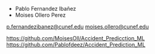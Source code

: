 - Pablo Fernandez Ibañez
- Moises Ollero Perez

p.fernandezibanez@cunef.edu
moises.ollero@cunef.edu

https://github.com/MoisesOll/Accident_Predicction_ML
https://github.com/Pablofdeez/Accident_Prediction_ML